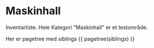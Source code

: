 # Maskinhall
Inventarliste. Hele Kategori "Maskinhall" er et testområde.

Her er pagetree med siblings
{{ pagetree(siblings) }}
